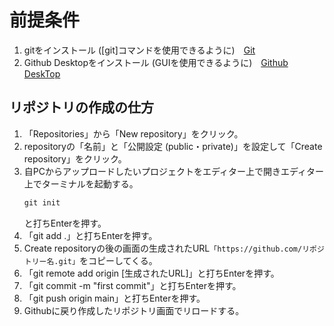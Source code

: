 # 前提条件
1. gitをインストール ([git]コマンドを使用できるように)　[Git](https://git-scm.com/downloads)
2. Github Desktopをインストール (GUIを使用できるように)　[Github DeskTop](https://github.com/apps/desktop?ref_cta=download+desktop&ref_loc=installing+github+desktop&ref_page=docs)
  
## リポジトリの作成の仕方
1. 「Repositories」から「New repository」をクリック。  
2. repositoryの「名前」と「公開設定 (public・private)」を設定して「Create repository」をクリック。  
3. 自PCからアップロードしたいプロジェクトをエディター上で開きエディター上でターミナルを起動する。  
   ``` md
   git init
   ```
   と打ちEnterを押す。  
5. 「git add .」と打ちEnterを押す。  
6. Create repositoryの後の画面の生成されたURL```「https://github.com/リポジトリー名.git」```をコピーしてくる。  
7. 「git remote add origin [生成されたURL]」と打ちEnterを押す。  
8. 「git commit -m "first commit"」と打ちEnterを押す。  
9. 「git push origin main」と打ちEnterを押す。  
10. Githubに戻り作成したリポジトリ画面でリロードする。  
